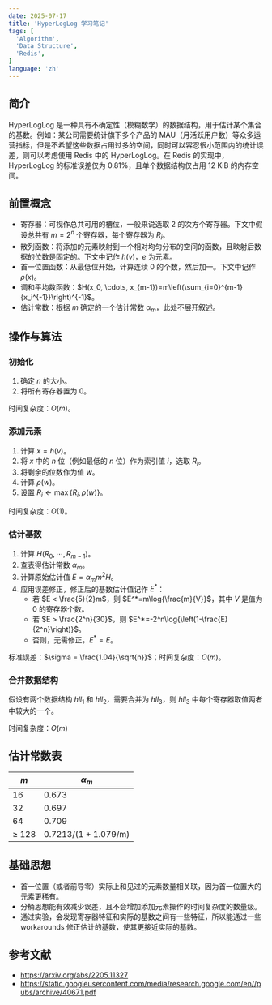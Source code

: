 ```yaml
---
date: 2025-07-17
title: 'HyperLogLog 学习笔记'
tags: [
  'Algorithm',
  'Data Structure',
  'Redis',
]
language: 'zh'
---
```


## 简介

HyperLogLog 是一种具有不确定性（模糊数学）的数据结构，用于估计某个集合的基数。例如：某公司需要统计旗下多个产品的 MAU（月活跃用户数）等众多运营指标，但是不希望这些数据占用过多的空间，同时可以容忍很小范围内的统计误差，则可以考虑使用 Redis 中的 HyperLogLog。在 Redis 的实现中，HyperLogLog 的标准误差仅为 0.81%，且单个数据结构仅占用 12 KiB 的内存空间。

## 前置概念

- 寄存器：可视作总共可用的槽位，一般来说选取 2 的次方个寄存器。下文中假设总共有 $m = 2^n$ 个寄存器，每个寄存器为 $R_i$。
- 散列函数：将添加的元素映射到一个相对均匀分布的空间的函数，且映射后数据的位数是固定的。下文中记作 $h(v)$，$e$ 为元素。
- 首一位置函数：从最低位开始，计算连续 0 的个数，然后加一。下文中记作 $\rho(x)$。
- 调和平均数函数：$H(x_0, \cdots, x_{m-1})=m\left(\sum_{i=0}^{m-1}{x_i^{-1}}\right)^{-1}$。
- 估计常数：根据 $m$ 确定的一个估计常数 $\alpha_m$，此处不展开叙述。

## 操作与算法

### 初始化

1. 确定 $n$ 的大小。
2. 将所有寄存器置为 0。

时间复杂度：$O(m)$。

### 添加元素

1. 计算 $x = h(v)$。
2. 将 $x$ 中的 $n$ 位（例如最低的 $n$ 位）作为索引值 $i$，选取 $R_i$。
3. 将剩余的位数作为值 $w$。
4. 计算 $\rho(w)$。
5. 设置 $R_i \leftarrow \max\left\{R_i, \rho(w)\right\}$。

时间复杂度：$O(1)$。

### 估计基数

1. 计算 $H(R_0, \cdots, R_{m-1})$。
2. 查表得估计常数 $\alpha_m$。
3. 计算原始估计值 $E=\alpha_m m^2 H$。
4. 应用误差修正，修正后的基数估计值记作 $E^*$：
    - 若 $E < \frac{5}{2}m$，则 $E^*=m\log{\frac{m}{V}}$，其中 $V$ 是值为 0 的寄存器个数。
    - 若 $E > \frac{2^n}{30}$，则 $E^*=-2^n\log{\left(1-\frac{E}{2^n}\right)}$。
    - 否则，无需修正，$E^* = E$。

标准误差：$\sigma = \frac{1.04}{\sqrt{n}}$；时间复杂度：$O(m)$。

### 合并数据结构

假设有两个数据结构 $hll_1$ 和 $hll_2$，需要合并为 $hll_3$，则 $hll_3$ 中每个寄存器取值两者中较大的一个。

时间复杂度：$O(m)$

## 估计常数表

| $m$ | $\alpha_m$ |
| - | - |
| 16 | 0.673 |
| 32 | 0.697 |
| 64 | 0.709 |
| ≥ 128 | 0.7213/(1 + 1.079/m) |

## 基础思想

- 首一位置（或者前导零）实际上和见过的元素数量相关联，因为首一位置大的元素更稀有。
- 分桶思想能有效减少误差，且不会增加添加元素操作的时间复杂度的数量级。
- 通过实验，会发现寄存器特征和实际的基数之间有一些特征，所以能通过一些 workarounds 修正估计的基数，使其更接近实际的基数。

## 参考文献

- <https://arxiv.org/abs/2205.11327>
- <https://static.googleusercontent.com/media/research.google.com/en//pubs/archive/40671.pdf>